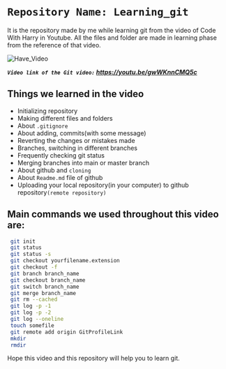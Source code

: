 #  `Repository Name: Learning_git`

It is the repository made by me while learning git from the video of Code With Harry in Youtube. All the files and folder are made in learning phase from the reference of that video. 

![Have_Video](https://img.shields.io/badge/Have_Video!-Yes-54b09f.svg)

***`Video link of the Git video:` https://youtu.be/gwWKnnCMQ5c***

## Things we learned in the video
 - Initializing repository
 - Making different files and folders
 - About `.gitignore`
 - About adding, commits(with some message)
 - Reverting the changes or mistakes made
 - Branches, switching in different branches
 - Frequently checking git status
 - Merging branches into main or master branch
 - About github and `cloning`
 - About `Readme.md` file of github
 - Uploading your local repository(in your computer) to github repository`(remote repository)`

## Main commands we used throughout this video are:
```sh
 git init
 git status
 git status -s
 git checkout yourfilename.extension
 git checkout -f
 git branch branch_name
 git checkout branch_name
 git switch branch_name
 git merge branch_name
 git rm --cached
 git log -p -1
 git log -p -2
 git log --oneline
 touch somefile
 git remote add origin GitProfileLink
 mkdir
 rmdir
```
Hope this video and this repository will help you to learn git.

